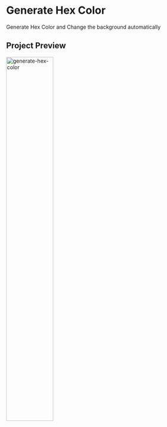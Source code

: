 # Generate Hex Color
Generate Hex Color and Change the background automatically 

## Project Preview 
<img src="https://i.postimg.cc/0yJ2kzpk/Capture-d-e-cran-2022-11-03-a-18-45-26.png" width="50%" height="50%" alt='generate-hex-color'/>
